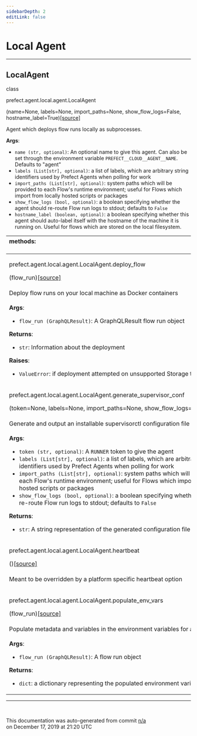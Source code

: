 ```yaml
---
sidebarDepth: 2
editLink: false
---
```

# Local Agent
---
 ## LocalAgent
 <div class='class-sig' id='prefect-agent-local-agent-localagent'><p class="prefect-sig">class </p><p class="prefect-class">prefect.agent.local.agent.LocalAgent</p>(name=None, labels=None, import_paths=None, show_flow_logs=False, hostname_label=True)<span class="source"><a href="https://github.com/PrefectHQ/prefect/blob/master/src/prefect/agents/local/agent.py#L15">[source]</a></span></div>

Agent which deploys flow runs locally as subprocesses.

**Args**:     <ul class="args"><li class="args">`name (str, optional)`: An optional name to give this agent. Can also be set through         the environment variable `PREFECT__CLOUD__AGENT__NAME`. Defaults to "agent"     </li><li class="args">`labels (List[str], optional)`: a list of labels, which are arbitrary string identifiers used by Prefect         Agents when polling for work     </li><li class="args">`import_paths (List[str], optional)`: system paths which will be provided to each Flow's runtime environment;         useful for Flows which import from locally hosted scripts or packages     </li><li class="args">`show_flow_logs (bool, optional)`: a boolean specifying whether the agent should re-route Flow run logs         to stdout; defaults to `False`     </li><li class="args">`hostname_label (boolean, optional)`: a boolean specifying whether this agent should auto-label itself         with the hostname of the machine it is running on.  Useful for flows which are stored on the local         filesystem.</li></ul>

|methods: &nbsp;&nbsp;&nbsp;&nbsp;&nbsp;&nbsp;&nbsp;&nbsp;&nbsp;&nbsp;&nbsp;&nbsp;&nbsp;&nbsp;&nbsp;&nbsp;&nbsp;&nbsp;&nbsp;&nbsp;&nbsp;&nbsp;&nbsp;&nbsp;&nbsp;&nbsp;&nbsp;&nbsp;&nbsp;&nbsp;&nbsp;&nbsp;&nbsp;&nbsp;&nbsp;&nbsp;&nbsp;&nbsp;&nbsp;&nbsp;&nbsp;&nbsp;&nbsp;&nbsp;&nbsp;&nbsp;&nbsp;&nbsp;&nbsp;&nbsp;&nbsp;&nbsp;&nbsp;&nbsp;&nbsp;&nbsp;&nbsp;&nbsp;&nbsp;&nbsp;&nbsp;&nbsp;&nbsp;&nbsp;&nbsp;&nbsp;&nbsp;&nbsp;&nbsp;&nbsp;&nbsp;&nbsp;&nbsp;&nbsp;&nbsp;&nbsp;&nbsp;&nbsp;&nbsp;&nbsp;&nbsp;&nbsp;&nbsp;&nbsp;&nbsp;&nbsp;&nbsp;&nbsp;&nbsp;&nbsp;&nbsp;&nbsp;&nbsp;&nbsp;&nbsp;&nbsp;&nbsp;&nbsp;&nbsp;&nbsp;&nbsp;&nbsp;&nbsp;&nbsp;&nbsp;&nbsp;&nbsp;&nbsp;&nbsp;&nbsp;&nbsp;&nbsp;&nbsp;&nbsp;&nbsp;&nbsp;&nbsp;&nbsp;&nbsp;&nbsp;&nbsp;&nbsp;&nbsp;&nbsp;&nbsp;&nbsp;&nbsp;&nbsp;&nbsp;&nbsp;&nbsp;&nbsp;&nbsp;&nbsp;&nbsp;&nbsp;&nbsp;&nbsp;&nbsp;&nbsp;&nbsp;&nbsp;&nbsp;&nbsp;&nbsp;&nbsp;&nbsp;&nbsp;&nbsp;&nbsp;|
|:----|
 | <div class='method-sig' id='prefect-agent-local-agent-localagent-deploy-flow'><p class="prefect-class">prefect.agent.local.agent.LocalAgent.deploy_flow</p>(flow_run)<span class="source"><a href="https://github.com/PrefectHQ/prefect/blob/master/src/prefect/agents/local/agent.py#L66">[source]</a></span></div>
<p class="methods">Deploy flow runs on your local machine as Docker containers<br><br>**Args**:     <ul class="args"><li class="args">`flow_run (GraphQLResult)`: A GraphQLResult flow run object</li></ul>**Returns**:     <ul class="args"><li class="args">`str`: Information about the deployment</li></ul>**Raises**:     <ul class="args"><li class="args">`ValueError`: if deployment attempted on unsupported Storage type</li></ul></p>|
 | <div class='method-sig' id='prefect-agent-local-agent-localagent-generate-supervisor-conf'><p class="prefect-class">prefect.agent.local.agent.LocalAgent.generate_supervisor_conf</p>(token=None, labels=None, import_paths=None, show_flow_logs=False)<span class="source"><a href="https://github.com/PrefectHQ/prefect/blob/master/src/prefect/agents/local/agent.py#L144">[source]</a></span></div>
<p class="methods">Generate and output an installable supervisorctl configuration file for the agent.<br><br>**Args**:     <ul class="args"><li class="args">`token (str, optional)`: A `RUNNER` token to give the agent     </li><li class="args">`labels (List[str], optional)`: a list of labels, which are arbitrary string         identifiers used by Prefect Agents when polling for work     </li><li class="args">`import_paths (List[str], optional)`: system paths which will be provided to each Flow's runtime environment;         useful for Flows which import from locally hosted scripts or packages     </li><li class="args">`show_flow_logs (bool, optional)`: a boolean specifying whether the agent should re-route Flow run logs         to stdout; defaults to `False`</li></ul>**Returns**:     <ul class="args"><li class="args">`str`: A string representation of the generated configuration file</li></ul></p>|
 | <div class='method-sig' id='prefect-agent-local-agent-localagent-heartbeat'><p class="prefect-class">prefect.agent.local.agent.LocalAgent.heartbeat</p>()<span class="source"><a href="https://github.com/PrefectHQ/prefect/blob/master/src/prefect/agents/local/agent.py#L53">[source]</a></span></div>
<p class="methods">Meant to be overridden by a platform specific heartbeat option</p>|
 | <div class='method-sig' id='prefect-agent-local-agent-localagent-populate-env-vars'><p class="prefect-class">prefect.agent.local.agent.LocalAgent.populate_env_vars</p>(flow_run)<span class="source"><a href="https://github.com/PrefectHQ/prefect/blob/master/src/prefect/agents/local/agent.py#L122">[source]</a></span></div>
<p class="methods">Populate metadata and variables in the environment variables for a flow run<br><br>**Args**:     <ul class="args"><li class="args">`flow_run (GraphQLResult)`: A flow run object</li></ul>**Returns**:     <ul class="args"><li class="args">`dict`: a dictionary representing the populated environment variables</li></ul></p>|

---
<br>


<p class="auto-gen">This documentation was auto-generated from commit <a href='https://github.com/PrefectHQ/prefect/commit/n/a'>n/a</a> </br>on December 17, 2019 at 21:20 UTC</p>